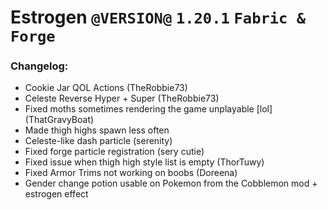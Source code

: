 # Estrogen `@VERSION@` `1.20.1` `Fabric & Forge`
### Changelog:
- Cookie Jar QOL Actions (TheRobbie73)
- Celeste Reverse Hyper + Super (TheRobbie73)
- Fixed moths sometimes rendering the game unplayable [lol] (ThatGravyBoat)
- Made thigh highs spawn less often
- Celeste-like dash particle (serenity)
- Fixed forge particle registration (sery cutie)
- Fixed issue when thigh high style list is empty (ThorTuwy)
- Fixed Armor Trims not working on boobs (Doreena)
- Gender change potion usable on Pokemon from the Cobblemon mod + estrogen effect